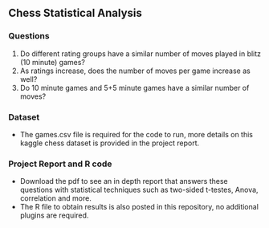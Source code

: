 ## Chess Statistical Analysis

### Questions
1. Do different rating groups have a similar number of moves played in blitz (10 minute) games? <br />
2. As ratings increase, does the number of moves per game increase as well? <br />
3. Do 10 minute games and 5+5 minute games have a similar number of moves? 

### Dataset
* The games.csv file is required for the code to run, more details on this kaggle chess dataset is provided in the project report.

### Project Report and R code
* Download the pdf to see an in depth report that answers these questions with statistical techniques such as two-sided t-testes, Anova, correlation and more.
* The R file to obtain results is also posted in this repository, no additional plugins are required.
